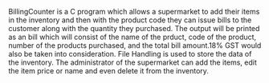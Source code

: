 BillingCounter is a C program which allows a supermarket to add their items in the inventory and then with the product code they can issue bills to the customer along with the quantity they purchased. The output will be printed as an bill which will consist of the name of the prduct, code of the product, number of the products purchased, and the total bill amount.18% GST would also be taken into consideration.
File Handling is used to store the data of the inventory. The administrator of the supermarket can add the items, edit the item price or name and even delete it from the inventory.
